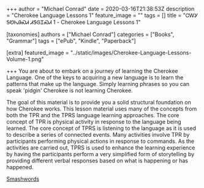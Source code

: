 +++
author = "Michael Conrad"
date = 2020-03-16T21:38:53Z
description = "Cherokee Language Lessons 1"
feature_image = ""
tags = []
title = "ᏣᎳᎩ ᎦᏬᏂᎯᏍᏗ ᏗᏕᎶᏆᏍᏗ 1 - Cherokee Language Lessons 1"

[taxonomies]
authors = ["Michael Conrad"]
categories = ["Books", "Grammar"]
tags = ["ePub", "Kindle", "Paperback"]

[extra]
featured_image = "../static/images/Cherokee-Language-Lessons-Volume-1.png"

+++
You are about to embark on a journey of learning the Cherokee Language. One of the keys to acquiring a new language is to learn the patterns that make up the language. Simply learning phrases so you can speak 'pidgin' Cherokee is not learning Cherokee.
<!-- more -->
The goal of this material is to provide you a solid structural foundation on how Cherokee works. This lesson material uses many of the concepts from both the TPR and the TPRS language learning approaches. The core concept of TPR is physical activity in response to the language being learned. The core concept of TPRS is listening to the language as it is used to describe a series of connected events. Many activities involve TPR by participants performing physical actions in response to commands. As the activities are carried out, TPRS is used to enhance the learning experience by having the participants perform a very simplified form of storytelling by providing different verbal responses based on what is happening or has happened.

[Smashwords](https://www.smashwords.com/books/view/1002165)
